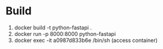 # Build 
1. docker build -t python-fastapi .
2. docker run -p 8000:8000 python-fastapi
3. docker exec -it a0987d833b6e /bin/sh (access container)
